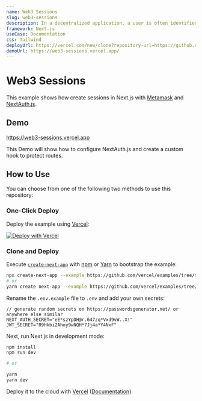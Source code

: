 ```yaml
---
name: Web3 Sessions
slug: web3-sessions
description: In a decentralized application, a user is often identified by a Cryptocurrency wallet such as Metamask. However, since Metamask works by injecting a script into the page, it is only available on the client, cutting off the ability to use getServerSideProps to fetch user data.
framework: Next.js
useCase: Documentation
css: Tailwind
deployUrl: https://vercel.com/new/clone?repository-url=https://github.com/vercel/examples/tree/main/solutions/web3-sessions&project-name=web3-sessions&repository-name=web3-sessions
demoUrl: https://web3-sessions.vercel.app/
---
```


# Web3 Sessions

This example shows how create sessions in Next.js with [Metamask](https://metamask.io/) and [NextAuth.js](https://next-auth.js.org/).

## Demo

https://web3-sessions.vercel.app

This Demo will show how to configure NextAuth.js and create a custom hook to protect routes.

## How to Use

You can choose from one of the following two methods to use this repository:

### One-Click Deploy

Deploy the example using [Vercel](https://vercel.com?utm_source=github&utm_medium=readme&utm_campaign=next-example):

[![Deploy with Vercel](https://vercel.com/button)](https://vercel.com/new/clone?repository-url=https://github.com/vercel/examples/tree/main/solutions/web3-sessions&project-name=web3-sessions&repository-name=web3-sessions)

### Clone and Deploy

Execute [`create-next-app`](https://github.com/vercel/next.js/tree/canary/packages/create-next-app) with [npm](https://docs.npmjs.com/cli/init) or [Yarn](https://yarnpkg.com/lang/en/docs/cli/create/) to bootstrap the example:

```bash
npx create-next-app --example https://github.com/vercel/examples/tree/main/solutions/web3-sessions
# or
yarn create next-app --example https://github.com/vercel/examples/tree/main/solutions/web3-sessions
```

Rename the `.env.example` file to `.env` and add your own secrets:

```
// generate random secrets on https://passwordsgenerator.net/ or anywhere else similar
NEXT_AUTH_SECRET="eE*szYpDH@r.647zq*Vxd9vW..X!"
JWT_SECRET="R9Hkbi2Ahoy9wNQH*7Jj4a*Y4NxF"
```

Next, run Next.js in development mode:

```bash
npm install
npm run dev

# or

yarn
yarn dev
```

Deploy it to the cloud with [Vercel](https://vercel.com/new?utm_source=github&utm_medium=readme&utm_campaign=edge-middleware-eap) ([Documentation](https://nextjs.org/docs/deployment)).
